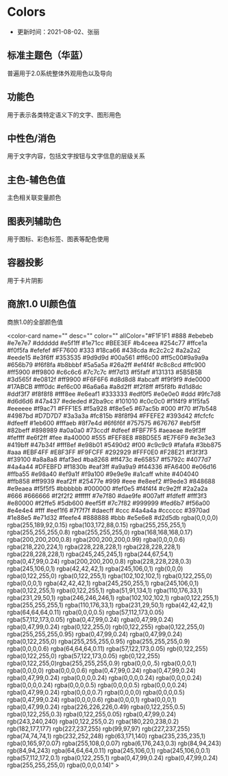 # Colors

- 更新时间：2021-08-02、张丽


## 标准主题⾊（华蓝）

普遍⽤于2.0系统整体外观⽤⾊以及导向


<color-card name="@yn-primary-color" desc="主题、主要⽤⾊" color="#0052CC"></color-card>
<color-card name="@yn-menu-color" desc="导航、垂直菜单" color="#0052CC"></color-card>


## 功能色

⽤于表示各类特定语义下的⽂字、图形⽤⾊

<color-card name="@yn-link-color" desc="链接⾊" color="#2B6FD4"></color-card>
<color-card name="@yn-success-color" desc="成功⾊" color="#3BB875"></color-card>
<color-card name="@yn-warning-color" desc="警示⾊" color="#F5792C"></color-card>
<color-card name="@yn-error-color" desc="危险⾊" color="#E65857"></color-card>
<color-card name="@yn-money-color" desc="⾦额" color="#0052CC"></color-card>
<color-card name="@yn-link-bg-color" desc="链接-背景" color="#E9F0FA"></color-card>
<color-card name="@yn-success-bg-color" desc="成功⾊-背景" color="#EBF7F1"></color-card>
<color-card name="@yn-warning-bg-color" desc="警示⾊-背景" color="#FEF1E9"></color-card>
<color-card name="@yn-error-bg-color" desc="危险⾊-背景" color="#FCEEEE"></color-card>
<color-card name="@yn-money-bg-color" desc="⾦额-背景" color="#E5EDF9"></color-card>

## 中性⾊/消⾊
⽤于⽂字内容，包括⽂字按钮与⽂字信息的层级关系

<color-card name="@yn-text-color" desc="标题、重要⽂本" color="#1A253B"></color-card>
<color-card name="@yn-text-color-secondary" desc="次⽂本⾊" color="#4E5D78"></color-card>
<color-card name="@yn-label-color" desc="标签⽂本、按钮" color="#8894A8"></color-card>
<color-card name="@yn-disabled-color" desc="辅助、说明⽂字、失效⾊" color="#BCC1CC"></color-card>
<color-card name="@yn-disabled-bg-color" desc="失效背景⾊" color="#F5F5F7"></color-card>
<color-card name="@yn-auxiliary-color" desc="disable、提醒⽂字" color="#D0D3DB"></color-card>
<color-card name="@yn-border-color-base" desc="边框" color="#E1E5EB"></color-card>
<color-card name="@yn-background-color" desc="背景⾊" color="#F5F7FA"></color-card>
<color-card name="@yn-table-header-bg" desc="表格表头颜⾊" color="#EDF1F7"></color-card>
<color-card name="@yn-background-color-light" desc="选中⾊值" color="#E5EDF9"></color-card>


## 主⾊-辅⾊⾊值
主⾊相关联变量颜⾊

<color-card name="@yn-primary-color" desc="主题、主要⽤⾊" color="#0052CC"></color-card>
<color-card name="@yn-primary-1" desc="主题-1" color="#EDF1F7"></color-card>
<color-card name="@yn-primary-2" desc="主题-2" color="#A3D4FF"></color-card>
<color-card name="@yn-primary-3 " desc="主题-3" color="#74B3F2"></color-card>
<color-card name="@yn-primary-4" desc="主题-4" color="#4992E6"></color-card>
<color-card name="@yn-primary-5" desc="主题-5" color="#2372D9"></color-card>
<color-card name="@yn-primary-6" desc="主题-6" color="#0052CC"></color-card>
<color-card name="@yn-primary-7" desc="主题-7" color="#003DA6"></color-card>
<color-card name="@yn-primary-8" desc="主题-8" color="#002A80"></color-card>
<color-card name="@yn-primary-9" desc="主题-9" color="#001b59"></color-card>
<color-card name="@yn-primary-10" desc="主题-10" color="#000E33"></color-card>

## 图表列辅助⾊
⽤于图标、彩⾊标签、图表等配⾊使⽤

<color-card name="@yn-chart-1" desc="图表辅助-1" color="#0052CC"></color-card>
<color-card name="@yn-chart-2" desc="图表辅助-2" color="#4CCDFE"></color-card>
<color-card name="@yn-chart-3" desc="图表辅助-3" color="#81E9E6"></color-card>
<color-card name="@yn-chart-4" desc="图表辅助-4" color="#747CFB"></color-card>
<color-card name="@yn-chart-5" desc="图表辅助-5" color="#FF99E6"></color-card>
<color-card name="@yn-chart-6" desc="图表辅助-6" color="#CDA5F3"></color-card>
<color-card name="@yn-chart-7" desc="图表辅助-7" color="#8894A8"></color-card>
<color-card name="@yn-chart-8" desc="图表辅助-8" color="#EFD311"></color-card>
<color-card name="@yn-chart-9" desc="图表辅助-9" color="#2BB291"></color-card>

## 容器投影
⽤于卡片阴影

<color-card desc="信息容器默认态投影" name="@yn-shadow-1" shadow='0px 1px 5px 1px rgba(78,93,120,0.1)' color="#fff"></color-card>
<color-card desc="信息容器激活态投影" name="@yn-shadow-2" shadow='0px 6px 18px 1px rgba(78,93,120,0.14)' color="#fff"></color-card>
<color-card desc="模态弹窗的投影" name="@yn-shadow-3" shadow='0px 10px 32px 1px rgba(78,93,120,0.18)' color="#fff"></color-card>
<color-card desc="浮层容器的投影" name="@yn-shadow-4" shadow='0px 13px 42px 1px rgba(78,93,120,0.24)' color="#fff"></color-card>


## 商旅1.0 UI颜色值
商旅1.0的全部颜色值

<color-card name="" desc="" color=""  allColor="#F1F1F1 #888 #ebebeb #e7e7e7 #dddddd #e5f1ff #1e71cc #BEE3EF #b4ceea #254c77 #ffce1a #f0f5fa  #efefef #FF7600 #333 #18ca66 #438cda #c2c2c2 #a2a2a2 #eede15 #e3f6ff #353535 #9d9d9d #00a561 #ff6c00 #ff5c00#9a9a9a #656b79 #f6f8fa #b8bbbf #5a5a5a #26a2ff #ef4f4f #c8c8cd #ffc900 #ff5900 #ff9800 #c6c6c6 #7c7c7c #ff7d13 #f5faff #131313 #5B5B5B #3d565f #e0812f #ff9900 #F6F6F6 #d8d8d8 #abcaff #f9f9f9 #de0000 #17ABCB #fff0dc #ef6c00 #6a6a6a #a8d2ff #f2f8ff #f5f8fb  #d1d8dc #ddf3f7 #f8f8f8 #fff8ee #e6eaf1 #333333 #edf0f5  #e0e0e0 #ddd #9fc7d8 #d6d6d6 #47a437 #ededed #2ba9cc  #101010 #c0c0c0 #f1f4f9 #1f5fa5 #eeeeee #f9ac71 #FFF1E5  #f5a928 #f8e5e5 #67ac5b #000 #f70 #f7b548 #4987bd #D7D7D7 #3a3a3a #fc815b #8f8f94 #FFEFE2 #393d42 #fcfcfc #dfeeff #1eb600 #fffaeb #8f7e4d #6f6f6f #757575 #676767 #ebf5ff  #82beff #898989 #a0a0a0 #73ccdf #dfeef #FBF7F5 #aeaeae #e9f3ff #feffff #e6f2ff #fee #a40000 #555 #FEF8E8 #8BD5E5 #E7F6F9 #e3e3e3 #419bff #47b34f #fff8ef #e98b01 #5490d2 #f00 #c9c9c9 #fafafa #3bb875 #aaa #EBF4FF #E8F3FF #F9FCFF #292929 #FFF0E0 #F28E21 #f3f3f3 #f39100 #a8a8a8 #faf3ed #ba8268 #ff473c #e65857 #f5792c #4077d7 #4a4a44 #DFEBFD #f1830b #eaf3ff #a9a9a9  #f44336 #FA6400 #e06d16 #ffba55 #e98a40 #ef9a1f #f9a100  #9e9e9e #a1caff white #404040 #ffb858 #ff9939 #eaf2ff  #25477e #999 #eee #e8eef2 #f9ede3 #848688 #e9eaea #f5f5f5  #bbbbbb #000000 #fef0e5 #f4f4f4 #c9e2ff #2a2a2a #666 #666666 #f2f2f2 #ffffff #7e7f80 #dae9fe #007aff #fdfeff #fff3f3 #e80000 #f2ffe5 #5db600 #eef5ff #7c7f82 #999999 #fed6b7 #f56a00 #e4e4e4 #fff #eef1f6 #7f7f7f #daecff #ccc #4a4a4a #cccccc #3970ad #1e88e5  #e71d32 #feefe4 #888888 #bbb #e5e6e8 #d2d5db rgba(0,0,0,0) rgba(255,189,92,0.15) rgba(103,172,88,0.15) rgba(255,255,255,1) rgba(255,255,255,0.8) rgba(255,255,255,0) rgba(168,168,168,0.17) rgba(200,200,200,0.8) rgba(200,200,200,0.99) rgba(0,0,0,0.6) rgba(218,220,224,1) rgba(228,228,228,1) rgba(228,228,228,1) rgba(228,228,228,1) rgba(245,245,245,1) rgba(244,67,54,1) rgba(0,47,99,0.24) rgba(200,200,200,0.8) rgba(228,228,228,0.3) rgba(245,106,0,1) rgba(42,42,42,1) rgba(245,106,0,1) rgb(0,0,0) rgba(0,122,255,0) rgba(0,122,255,1) rgba(102,102,102,1) rgba(0,122,255,0) rgba(0,0,0,1) rgba(42,42,42,1) rgba(245,250,255,1) rgba(245,106,0,1)
rgba(0,122,255,1) rgba(0,122,255,1) rgba(51,91,134,1) rgba(110,176,33,1) rgba(231,29,50,1) rgba(246,246,246,1) rgba(102,102,102,1) rgba(0,122,255,1) rgba(255,255,255,1) rgba(110,176,33,1) rgba(231,29,50,1) rgba(42,42,42,1) rgba(64,64,64,0.11) rgba(0,0,0,0.5) rgba(57,112,173,0.05) rgba(57,112,173,0.05) rgba(0,47,99,0.24) rgba(0,47,99,0.24) rgba(0,47,99,0.24) rgba(0,122,255,0) rgb(0,122,255) rgba(0,122,255,0) rgba(255,255,255,0.95) rgba(0,47,99,0.24) rgba(0,47,99,0.24) rgba(0,122,255,0) rgba(255,255,255,0.95) rgba(255,255,255,0.9) rgba(0,0,0,0.6) rgba(64,64,64,0.11) rgba(57,122,173,0.05) rgb(0,122,255) rgba(0,122,255,0) rgba(57,122,173,0.05) rgb(0,122,255) rgba(0,122,255,0)rgba(255,255,255,0.9) rgba(0,0,0,.5) rgba(0,0,0,1) rgba(0,0,0,0) rgba(0,0,0,0.6)  rgba(0,47,99,0.24) rgba(0,47,99,0.24) rgba(0,47,99,0.24) rgba(0,0,0,0.24) rgba(0,0,0,0.24) rgba(0,0,0,0.24) rgba(0,0,0,0.24) rgba(0,0,0,0.5) rgba(0,0,0,0.5) rgba(0,0,0,0.24) rgba(0,47,99,0.24) rgba(0,0,0,0.7) rgba(0,0,0,0) rgba(0,0,0,0.5) rgba(0,47,99,0.24) rgba(0,0,0,0.6) rgba(0,0,0,1) rgba(0,0,0,1) rgba(0,47,99,0.24) rgba(226,226,226,0.49) rgba(0,122,255,0.5) rgba(0,122,255,0.3) rgba(0,122,255,0.05) rgba(0,47,99,0.24) rgb(243,240,240) rgba(0,122,255,0.2) rgba(180,220,238,0.2) rgb(182,177,177) rgb(227,237,255) rgb(99,97,97) rgb(227,237,255) rgba(74,74,74,1) rgb(232,252,248) rgb(63,171,140)  rgba(235,235,235,1) rgba(0,165,97,0.07) rgba(255,108,0,0.07) rgba(6,176,243,0.3) rgb(84,94,243) rgb(84,94,243) rgba(64,64,64,0.11) rgba(245,106,0,1) rgba(245,106,0,0.1) rgba(57,112,172,0.1) rgba(0,122,255,1) rgba(0,47,99,0.24) rgba(0,47,99,0.24) rgba(255,255,255,0) rgba(0,0,0,0.14)" ></color-card>





